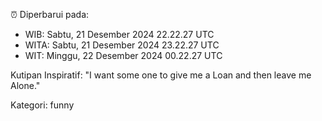 ⏰ Diperbarui pada:
- WIB: Sabtu, 21 Desember 2024 22.22.27 UTC
- WITA: Sabtu, 21 Desember 2024 23.22.27 UTC
- WIT: Minggu, 22 Desember 2024 00.22.27 UTC

Kutipan Inspiratif:
"I want some one to give me a Loan and then leave me Alone."


Kategori: funny

